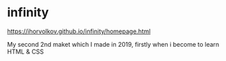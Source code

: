 # infinity

https://ihorvolkov.github.io/infinity/homepage.html


My second 2nd maket which I made in 2019, firstly when i become to learn HTML & CSS
